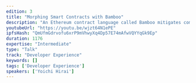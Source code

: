 ```yaml
---
edition: 3
title: "Morphing Smart Contracts with Bamboo"
description: "An Ethereum contract language called Bamboo mitigates common mistakes. A Bamboo program textually displays all states and transitions. A program runs always one-pass without loops or functions. Runtime checks never allow reentrant execution. Erlang folks might like the syntax. OCaml people, I need you."
youtubeUrl: "https://youtu.be/wjzt64N1ePE"
ipfsHash: "QmUfmGdrvofu6xrP9mVhwyXq4Dp57E74mAfwVQYYqGk9Ep"
duration: 1176
expertise: "Intermediate"
type: "Talk"
track: "Developer Experience"
keywords: []
tags: ['Developer Experience']
speakers: ['Yoichi Hirai']
---
```

